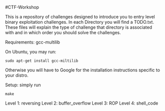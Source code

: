 #CTF-Workshop

This is a repository of challenges designed to introduce you to entry level binary exploitation challenges. In each Directory you will find a TODO.txt. These files will explain the type of challenge that directory is associated with and in which order you should solve the challenges.

Requirements:
    gcc-multilib

On Ubuntu, you may run:

    sudo apt-get install gcc-miltilib

Otherwise you will have to Google for the installation instructions specific to your distro.

Setup:
    simply run 
    
    make


Level 1:
    reversing
Level 2: 
    buffer_overflow
Level 3: 
    ROP
Level 4:
    shell_code

